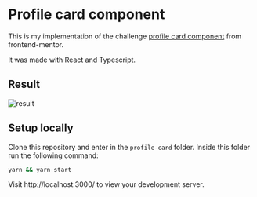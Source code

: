 # Profile card component

This is my implementation of the challenge [profile card component](https://www.frontendmentor.io/challenges/profile-card-component-cfArpWshJ/hub/profile-card-component-ok_IU_hh-) from frontend-mentor.

It was made with React and Typescript.

## Result

![result](https://i.imgur.com/HmUoBe1.png)

## Setup locally

Clone this repository and enter in the `profile-card` folder. Inside this folder run the following command:

```sh
yarn && yarn start
```

Visit http://localhost:3000/ to view your development server.
